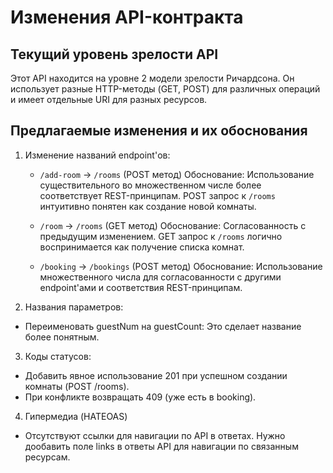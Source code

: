 # Изменения API-контракта

## Текущий уровень зрелости API  
Этот API находится на уровне 2 модели зрелости Ричардсона. Он использует разные HTTP-методы (GET, POST) для различных операций и имеет отдельные URI для разных ресурсов.

## Предлагаемые изменения и их обоснования
1. Изменение названий endpoint'ов:

   - `/add-room` -> `/rooms` (POST метод)
     Обоснование: Использование существительного во множественном числе более соответствует REST-принципам. POST запрос к `/rooms` интуитивно понятен как создание новой комнаты.

   - `/room` -> `/rooms` (GET метод)
     Обоснование: Согласованность с предыдущим изменением. GET запрос к `/rooms` логично воспринимается как получение списка комнат.

   - `/booking` -> `/bookings` (POST метод)
     Обоснование: Использование множественного числа для согласованности с другими endpoint'ами и соответствия REST-принципам.


2. Названия параметров:
- Переименовать guestNum на guestCount: Это сделает название более понятным.

3. Коды статусов:
- Добавить явное использование 201 при успешном создании комнаты (POST /rooms).
- При конфликте возвращать 409 (уже есть в booking).

4. Гипермедиа (HATEOAS)
- Отсутствуют ссылки для навигации по API в ответах. Нужно дообавить поле links в ответы API для навигации по связанным ресурсам.